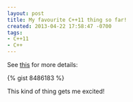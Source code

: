```yaml
---
layout: post
title: My favourite C++11 thing so far!
created: 2013-04-22 17:58:47 -0700
tags:
- C++11
- C++
---
```

See [this](http://akrzemi1.wordpress.com/2012/03/19/meta-functions-in-c11/) for
more details:

{% gist 8486183 %}

This kind of thing gets me excited!

